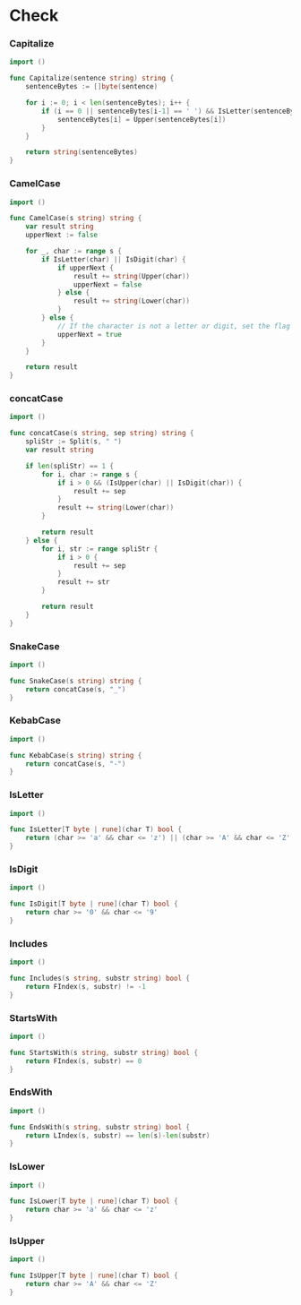 # Check


### Capitalize
```go
import ()
```

```go
func Capitalize(sentence string) string {
	sentenceBytes := []byte(sentence)

	for i := 0; i < len(sentenceBytes); i++ {
		if (i == 0 || sentenceBytes[i-1] == ' ') && IsLetter(sentenceBytes[i]) {
			sentenceBytes[i] = Upper(sentenceBytes[i])
		}
	}

	return string(sentenceBytes)
}
```

### CamelCase
```go
import ()
```

```go
func CamelCase(s string) string {
	var result string
	upperNext := false

	for _, char := range s {
		if IsLetter(char) || IsDigit(char) {
			if upperNext {
				result += string(Upper(char))
				upperNext = false
			} else {
				result += string(Lower(char))
			}
		} else {
			// If the character is not a letter or digit, set the flag to capitalize the next valid character.
			upperNext = true
		}
	}

	return result
}
```

### concatCase
```go
import ()
```

```go
func concatCase(s string, sep string) string {
	spliStr := Split(s, " ")
	var result string

	if len(spliStr) == 1 {
		for i, char := range s {
			if i > 0 && (IsUpper(char) || IsDigit(char)) {
				result += sep
			}
			result += string(Lower(char))
		}

		return result
	} else {
		for i, str := range spliStr {
			if i > 0 {
				result += sep
			}
			result += str
		}

		return result
	}
}
```

### SnakeCase
```go
import ()
```

```go
func SnakeCase(s string) string {
	return concatCase(s, "_")
}
```

### KebabCase
```go
import ()
```

```go
func KebabCase(s string) string {
	return concatCase(s, "-")
}
```

### IsLetter
```go
import ()
```

```go
func IsLetter[T byte | rune](char T) bool {
	return (char >= 'a' && char <= 'z') || (char >= 'A' && char <= 'Z')
}
```

### IsDigit
```go
import ()
```

```go
func IsDigit[T byte | rune](char T) bool {
	return char >= '0' && char <= '9'
}
```

### Includes
```go
import ()
```

```go
func Includes(s string, substr string) bool {
	return FIndex(s, substr) != -1
}
```

### StartsWith
```go
import ()
```

```go
func StartsWith(s string, substr string) bool {
	return FIndex(s, substr) == 0
}
```

### EndsWith
```go
import ()
```

```go
func EndsWith(s string, substr string) bool {
	return LIndex(s, substr) == len(s)-len(substr)
}
```

### IsLower
```go
import ()
```

```go
func IsLower[T byte | rune](char T) bool {
	return char >= 'a' && char <= 'z'
}
```

### IsUpper
```go
import ()
```

```go
func IsUpper[T byte | rune](char T) bool {
	return char >= 'A' && char <= 'Z'
}
```
